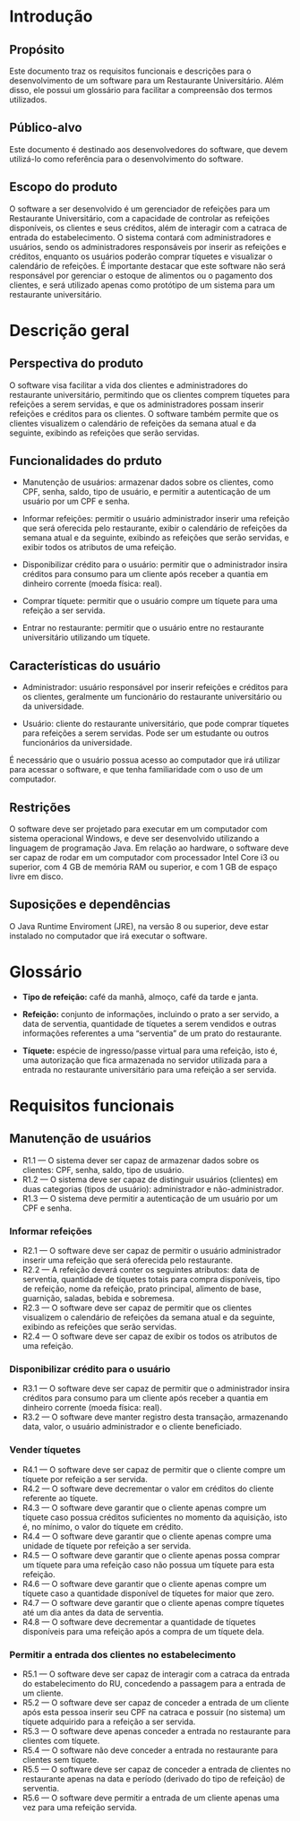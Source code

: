 
# Introdução

## Propósito

Este documento traz os requisitos funcionais e descrições para o desenvolvimento de um software para um  Restaurante Universitário. Além disso, ele possui um glossário para facilitar a compreensão dos termos utilizados.

## Público-alvo

Este documento é destinado aos desenvolvedores do software, que devem utilizá-lo como referência para o desenvolvimento do software.

## Escopo do produto

O software a ser desenvolvido é um gerenciador de refeições para um Restaurante Universitário, com a capacidade de controlar as refeições disponíveis, os clientes e seus créditos, além de interagir com a catraca de entrada do estabelecimento. O sistema contará com administradores e usuários, sendo os administradores responsáveis por inserir as refeições e créditos, enquanto os usuários poderão comprar tíquetes e visualizar o calendário de refeições. É importante destacar que este software não será responsável por gerenciar o estoque de alimentos ou o pagamento dos clientes, e será utilizado apenas como protótipo de um sistema para um restaurante universitário.

# Descrição geral

## Perspectiva do produto

O software visa facilitar a vida dos clientes e administradores do restaurante universitário, permitindo que os clientes comprem tíquetes para refeições a serem servidas, e que os administradores possam inserir refeições e créditos para os clientes. O software também permite que os clientes visualizem o calendário de refeições da semana atual e da seguinte, exibindo as refeições que serão servidas.

## Funcionalidades do prduto

- Manutenção de usuários: armazenar dados sobre os clientes, como CPF, senha, saldo, tipo de usuário, e permitir a autenticação de um usuário por um CPF e senha.

- Informar refeições: permitir o usuário administrador inserir uma refeição que será oferecida pelo restaurante, exibir o calendário de refeições da semana atual e da seguinte, exibindo as refeições que serão servidas, e exibir todos os atributos de uma refeição.

- Disponibilizar crédito para o usuário: permitir que o administrador insira créditos para consumo para um cliente após receber a quantia em dinheiro corrente (moeda física: real).

- Comprar tíquete: permitir que o usuário compre um tíquete para uma refeição a ser servida.

- Entrar no restaurante: permitir que o usuário entre no restaurante universitário utilizando um tíquete.

## Características do usuário

- Administrador: usuário responsável por inserir refeições e créditos para os clientes, geralmente um funcionário do restaurante universitário ou da universidade.

- Usuário: cliente do restaurante universitário, que pode comprar tíquetes para refeições a serem servidas. Pode ser um estudante ou outros funcionários da universidade.

É necessário que o usuário possua acesso ao computador que irá utilizar para acessar o software, e que tenha familiaridade com o uso de um computador.

## Restrições

O software deve ser projetado para executar em um computador com sistema operacional Windows, e deve ser desenvolvido utilizando a linguagem de programação Java.
Em relação ao hardware, o software deve ser capaz de rodar em um computador com processador Intel Core i3 ou superior, com 4 GB de memória RAM ou superior, e com 1 GB de espaço livre em disco.

## Suposições e dependências

O Java Runtime Enviroment (JRE), na versão 8 ou superior, deve estar instalado no computador que irá executar o software.

# Glossário

- **Tipo de refeição:** café da manhã, almoço, café da tarde e janta.

- **Refeição:** conjunto de informações, incluindo o prato a ser servido, a data de serventia, quantidade de tíquetes a serem vendidos e outras informações referentes a uma “serventia” de um prato do restaurante.

- **Tíquete:** espécie de ingresso/passe virtual para uma refeição, isto é, uma autorização que fica armazenada no servidor utilizada para a entrada no restaurante universitário para uma refeição a ser servida.

# Requisitos funcionais

## Manutenção de usuários

- R1.1 — O sistema dever ser capaz de armazenar dados sobre os clientes: CPF, senha, saldo, tipo de usuário.
- R1.2 — O sistema deve ser capaz de distinguir usuários (clientes) em duas categorias (tipos de usuário): administrador e não-administrador.
- R1.3 — O sistema deve permitir a autenticação de um usuário por um CPF e senha.

### Informar refeições

- R2.1 — O software deve ser capaz de permitir o usuário administrador inserir uma refeição que será oferecida pelo restaurante.
- R2.2 — A refeição deverá conter os seguintes atributos: data de serventia, quantidade de tíquetes totais para compra disponíveis, tipo de refeição, nome da refeição, prato principal, alimento de base, guarnição, saladas, bebida e sobremesa.
- R2.3 — O software deve ser capaz de permitir que os clientes visualizem o calendário de refeições da semana atual e da seguinte, exibindo as refeições que serão servidas.
- R2.4 — O software deve ser capaz de exibir os todos os atributos de uma refeição.

### Disponibilizar crédito para o usuário

- R3.1 — O software deve ser capaz de permitir que o administrador insira créditos para consumo para um cliente após receber a quantia em dinheiro corrente (moeda física: real).
- R3.2 — O software deve manter registro desta transação, armazenando data, valor, o usuário administrador e o cliente beneficiado.

### Vender tíquetes

- R4.1 — O software deve ser capaz de permitir que o cliente compre um tíquete por refeição a ser servida.
- R4.2 — O software deve decrementar o valor em créditos do cliente referente ao tíquete.
- R4.3 — O software deve garantir que o cliente apenas compre um tíquete caso possua créditos suficientes no momento da aquisição, isto é, no mínimo, o valor do tíquete em crédito.
- R4.4 — O software deve garantir que o cliente apenas compre uma unidade de tíquete por refeição a ser servida.
- R4.5 — O software deve garantir que o cliente apenas possa comprar um tíquete para uma refeição caso não possua um tíquete para esta refeição.
- R4.6 — O software deve garantir que o cliente apenas compre um tíquete caso a quantidade disponível de tíquetes for maior que zero.
- R4.7 — O software deve garantir que o cliente apenas compre tíquetes até um dia antes da data de serventia.
- R4.8 — O software deve decrementar a quantidade de tíquetes disponíveis para uma refeição após a compra de um tíquete dela.

### Permitir a entrada dos clientes no estabelecimento

- R5.1 — O software deve ser capaz de interagir com a catraca da entrada do estabelecimento do RU, concedendo a passagem para a entrada de um cliente.
- R5.2 — O software deve ser capaz de conceder a entrada de um cliente após esta pessoa inserir seu CPF na catraca e possuir (no sistema) um tíquete adquirido para a refeição a ser servida.
- R5.3 — O software deve apenas conceder a entrada no restaurante para clientes com tíquete.
- R5.4 — O software não deve conceder a entrada no restaurante para clientes sem tíquete.
- R5.5 — O software deve ser capaz de conceder a entrada de clientes no restaurante apenas na data e período (derivado do tipo de refeição) de serventia.
- R5.6 — O software deve permitir a entrada de um cliente apenas uma vez para uma refeição servida.
